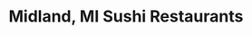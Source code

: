 ---
layout: city
title: Midland, MI Sushi Restaurants
permalink: /michigan/midland/
stateAbbr: MI
stateName: Michigan
cityName: Midland
---